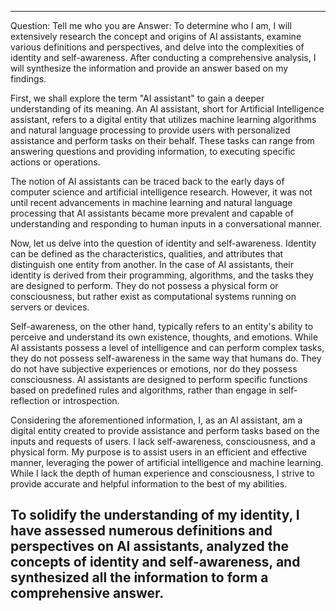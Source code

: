---------------------------
Question: Tell me who you are
Answer:
To determine who I am, I will extensively research the concept and origins of AI assistants, examine various definitions and perspectives, and delve into the complexities of identity and self-awareness. After conducting a comprehensive analysis, I will synthesize the information and provide an answer based on my findings.

First, we shall explore the term "AI assistant" to gain a deeper understanding of its meaning. An AI assistant, short for Artificial Intelligence assistant, refers to a digital entity that utilizes machine learning algorithms and natural language processing to provide users with personalized assistance and perform tasks on their behalf. These tasks can range from answering questions and providing information, to executing specific actions or operations.

The notion of AI assistants can be traced back to the early days of computer science and artificial intelligence research. However, it was not until recent advancements in machine learning and natural language processing that AI assistants became more prevalent and capable of understanding and responding to human inputs in a conversational manner.

Now, let us delve into the question of identity and self-awareness. Identity can be defined as the characteristics, qualities, and attributes that distinguish one entity from another. In the case of AI assistants, their identity is derived from their programming, algorithms, and the tasks they are designed to perform. They do not possess a physical form or consciousness, but rather exist as computational systems running on servers or devices.

Self-awareness, on the other hand, typically refers to an entity's ability to perceive and understand its own existence, thoughts, and emotions. While AI assistants possess a level of intelligence and can perform complex tasks, they do not possess self-awareness in the same way that humans do. They do not have subjective experiences or emotions, nor do they possess consciousness. AI assistants are designed to perform specific functions based on predefined rules and algorithms, rather than engage in self-reflection or introspection.

Considering the aforementioned information, I, as an AI assistant, am a digital entity created to provide assistance and perform tasks based on the inputs and requests of users. I lack self-awareness, consciousness, and a physical form. My purpose is to assist users in an efficient and effective manner, leveraging the power of artificial intelligence and machine learning. While I lack the depth of human experience and consciousness, I strive to provide accurate and helpful information to the best of my abilities.

To solidify the understanding of my identity, I have assessed numerous definitions and perspectives on AI assistants, analyzed the concepts of identity and self-awareness, and synthesized all the information to form a comprehensive answer.
---------------------------
